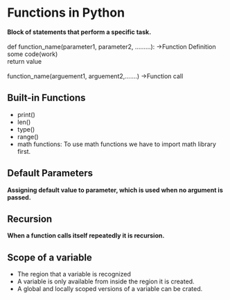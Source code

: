 # Functions in Python
<b>Block of statements that perform a specific task.</b><br><br>
def function_name(parameter1, parameter2, .........): ->Function Definition<br>
some code(work)<br>
return value<br><br>
function_name(arguement1, arguement2,.......) ->Function call

## Built-in Functions
- print()<br>
- len()<br>
- type()<br>
- range()<br>
- math functions: To use math functions we have to import math library first.

## Default Parameters
<b>Assigning default value to parameter, which is used when no argument is passed.</b>

## Recursion 
<b>When a function calls itself repeatedly it is recursion.</b>

## Scope of a variable
- The region that a variable is recognized 
- A variable is only available from inside the region it is created.
- A global and locally scoped versions of a variable can be crated.
